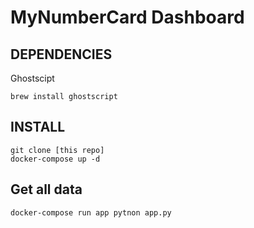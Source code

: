 # MyNumberCard Dashboard


## DEPENDENCIES

Ghostscipt
```
brew install ghostscript
```

## INSTALL

```
git clone [this repo]
docker-compose up -d
```

## Get all data

```
docker-compose run app pytnon app.py
```

